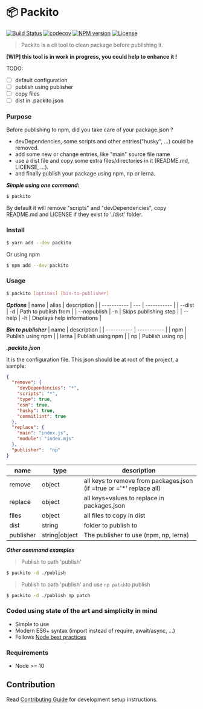 # 📦 Packito

[![Build Status][travis-image]][travis-url]
[![codecov][codecov-image]][codecov-url]
[![NPM version][npm-image]][npm-url]
[![License][license-image]][license-url]

[travis-image]: https://travis-ci.com/mikbry/packito.svg?branch=master
[travis-url]: https://travis-ci.com/mikbry/packito
[codecov-image]: https://codecov.io/gh/mikbry/packito/branch/master/graph/badge.svg?token=K4P0vnM5fh
[codecov-url]: https://codecov.io/gh/mikbry/packito
[npm-image]: https://img.shields.io/npm/v/packito.svg
[npm-url]: https://npmjs.org/package/packito
[license-image]: https://img.shields.io/npm/l/packito.svg
[License-url]:./LICENSE

> Packito is a cli tool to clean package before publishing it.

**[WIP] this tool is in work in progress, you could help to enhance it !**

TODO:

- [ ] default configuration
- [ ] publish using publisher 
- [ ] copy files
- [ ] dist in .packito.json

### Purpose
Before publishing to npm, did you take care of your package.json ?

* devDependencies, some scripts and other entries("husky", ...) could be removed.
* add some new or change entries, like "main" source file name
* use a dist file and copy some extra files/directories in it (README.md, LICENSE, ...).
* and finally publish your package using npm, np or lerna.

***Simple using one command:***
```bash
$ packito
```
By default it will remove "scripts" and "devDependencies", copy README.md and LICENSE if they exist to './dist' folder.

### Install
```bash
$ yarn add --dev packito
```

Or using npm
```bash
$ npm add --dev packito
```

### Usage
```bash
$ packito [options] [bin-to-publisher]
```

***Options***
| name | alias | description |
| ----------- | --- | ----------- |
| --dist     | -d | Path to publish from |
| --nopublish     | -n | Skips publishing step |
| --help     | -h | Displays help informations |

***Bin to publisher***
| name | description |
| -----------  | ----------- |
| npm     | Publish using npm |
| lerna     | Publish using npm |
| np     | Publish using np |


***.packito.json***

It is the configuration file.
This json should be at root of the project, a sample:
```json
{
  "remove": {
    "devDependencies": "*",
    "scripts": "*",
    "type": true,
    "esm": true,
    "husky": true,
    "commitlint": true
  },
  "replace": {
    "main": "index.js",
    "module": "index.mjs"
  },
  "publisher":  "np"
}
```
| name | type | description |
| ----------- | --- | ----------- |
| remove     | object | all keys to remove from packages.json (if =true or ='*' replace all) |
| replace     | object | all keys+values to replace in packages.json |
| files     | object | all files to copy in dist |
| dist     | string | folder to publish to |
| publisher     | string\|object | The publisher to use (npm, np, lerna) |
***Other command examples***
> Publish to path 'publish'
```bash
$ packito -d ./publish
```
> Publish to path 'publish' and use `np patch`to publish
```bash
$ packito -d ./publish np patch
```

### Coded using state of the art and simplicity in mind
- Simple to use
- Modern ES6+ syntax (import instead of require, await/async, ...)
- Follows [Node best practices](https://github.com/goldbergyoni/nodebestpractices)

### Requirements
- Node >= 10

## Contribution

Read [Contributing Guide](CONTRIBUTING.md) for development setup instructions.
